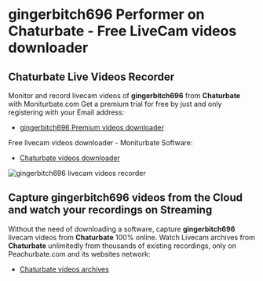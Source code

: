 # gingerbitch696 Performer on Chaturbate - Free LiveCam videos downloader

## Chaturbate Live Videos Recorder

Monitor and record livecam videos of **gingerbitch696** from **Chaturbate** with Moniturbate.com
Get a premium trial for free by just and only registering with your Email address:
* [gingerbitch696 Premium videos downloader](https://moniturbate.com/request-demo-licence-key.html)

Free livecam videos downloader - Moniturbate Software:
* [Chaturbate videos downloader](https://moniturbate.com/moniturbate-download-software.html)

![gingerbitch696 livecam videos recorder](https://peachurnet.com/templates/moniturbate-software.png)


## Capture gingerbitch696 videos from the Cloud and watch your recordings on Streaming

Without the need of downloading a software, capture **gingerbitch696** livecam videos from **Chaturbate** 100% online.
Watch Livecam archives from **Chaturbate** unlimitedly from thousands of existing recordings, only on Peachurbate.com and its websites network:
* [Chaturbate videos archives](https://peachurnet.com/)